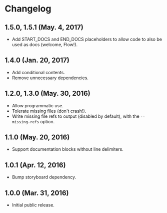# Changelog

## 1.5.0, 1.5.1 (May. 4, 2017)

* Add START_DOCS and END_DOCS placeholders to allow code to also be used as docs (welcome, Flow!).

## 1.4.0 (Jan. 20, 2017)

* Add conditional contents.
* Remove unnecessary dependencies.

## 1.2.0, 1.3.0 (May. 30, 2016)

* Allow programmatic use.
* Tolerate missing files (don't crash!).
* Write missing file refs to output (disabled by default), with the `--missing-refs` option.

## 1.1.0 (May. 20, 2016)

* Support documentation blocks without line delimiters.

## 1.0.1 (Apr. 12, 2016)

* Bump storyboard dependency.

## 1.0.0 (Mar. 31, 2016)

* Initial public release.
